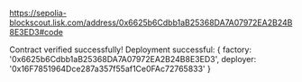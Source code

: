 https://sepolia-blockscout.lisk.com/address/0x6625b6Cdbb1aB25368DA7A07972EA2B24B8E3ED3#code



Contract verified successfully!
Deployment successful: {
  factory: '0x6625b6Cdbb1aB25368DA7A07972EA2B24B8E3ED3',
  deployer: '0x16F7851964Dce287a357f55af1Ce0FAc72765833'
}